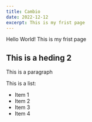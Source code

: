 ```yaml
---
title: Cambio
date: 2022-12-12
excerpt: This is my frist page
---
```


Hello World! This is my frist page

## This is a heding 2

This is a paragraph

This is a list:

- Item 1
- Item 2
- Item 3
- Item 4
